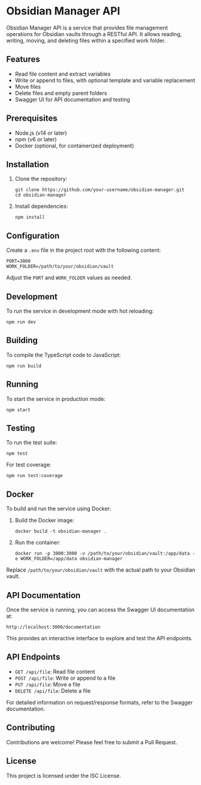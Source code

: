 # Obsidian Manager API

Obsidian Manager API is a service that provides file management operations for Obsidian vaults through a RESTful API. It allows reading, writing, moving, and deleting files within a specified work folder.

## Features

- Read file content and extract variables
- Write or append to files, with optional template and variable replacement
- Move files
- Delete files and empty parent folders
- Swagger UI for API documentation and testing

## Prerequisites

- Node.js (v14 or later)
- npm (v6 or later)
- Docker (optional, for containerized deployment)

## Installation

1. Clone the repository:

   ```
   git clone https://github.com/your-username/obsidian-manager.git
   cd obsidian-manager
   ```

2. Install dependencies:
   ```
   npm install
   ```

## Configuration

Create a `.env` file in the project root with the following content:

```
PORT=3000
WORK_FOLDER=/path/to/your/obsidian/vault
```

Adjust the `PORT` and `WORK_FOLDER` values as needed.

## Development

To run the service in development mode with hot reloading:

```
npm run dev
```

## Building

To compile the TypeScript code to JavaScript:

```
npm run build
```

## Running

To start the service in production mode:

```
npm start
```

## Testing

To run the test suite:

```
npm test
```

For test coverage:

```
npm run test:coverage
```

## Docker

To build and run the service using Docker:

1. Build the Docker image:

   ```
   docker build -t obsidian-manager .
   ```

2. Run the container:
   ```
   docker run -p 3000:3000 -v /path/to/your/obsidian/vault:/app/data -e WORK_FOLDER=/app/data obsidian-manager
   ```

Replace `/path/to/your/obsidian/vault` with the actual path to your Obsidian vault.

## API Documentation

Once the service is running, you can access the Swagger UI documentation at:

```
http://localhost:3000/documentation
```

This provides an interactive interface to explore and test the API endpoints.

## API Endpoints

- `GET /api/file`: Read file content
- `POST /api/file`: Write or append to a file
- `PUT /api/file`: Move a file
- `DELETE /api/file`: Delete a file

For detailed information on request/response formats, refer to the Swagger documentation.

## Contributing

Contributions are welcome! Please feel free to submit a Pull Request.

## License

This project is licensed under the ISC License.
